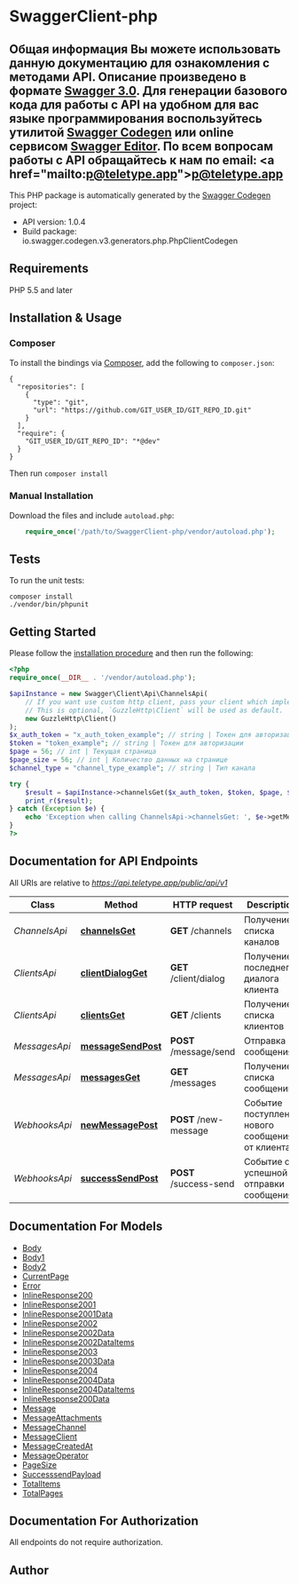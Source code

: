 # SwaggerClient-php
## Общая информация Вы можете использовать данную документацию для ознакомления с методами API. Описание произведено в формате [**Swagger 3.0**](https://github.com/OAI/OpenAPI-Specification/blob/master/versions/3.0.0.md). Для генерации базового кода для работы с API на удобном для вас языке программирования воспользуйтесь утилитой [**Swagger Codegen**](https://swagger.io/swagger-codegen/) или online сервисом [**Swagger Editor**](https://editor.swagger.io/).  По всем вопросам работы с API обращайтесь к нам по email: <a href=\"mailto:p@teletype.app\">p@teletype.app</a></li>

This PHP package is automatically generated by the [Swagger Codegen](https://github.com/swagger-api/swagger-codegen) project:

- API version: 1.0.4
- Build package: io.swagger.codegen.v3.generators.php.PhpClientCodegen

## Requirements

PHP 5.5 and later

## Installation & Usage
### Composer

To install the bindings via [Composer](http://getcomposer.org/), add the following to `composer.json`:

```
{
  "repositories": [
    {
      "type": "git",
      "url": "https://github.com/GIT_USER_ID/GIT_REPO_ID.git"
    }
  ],
  "require": {
    "GIT_USER_ID/GIT_REPO_ID": "*@dev"
  }
}
```

Then run `composer install`

### Manual Installation

Download the files and include `autoload.php`:

```php
    require_once('/path/to/SwaggerClient-php/vendor/autoload.php');
```

## Tests

To run the unit tests:

```
composer install
./vendor/bin/phpunit
```

## Getting Started

Please follow the [installation procedure](#installation--usage) and then run the following:

```php
<?php
require_once(__DIR__ . '/vendor/autoload.php');

$apiInstance = new Swagger\Client\Api\ChannelsApi(
    // If you want use custom http client, pass your client which implements `GuzzleHttp\ClientInterface`.
    // This is optional, `GuzzleHttp\Client` will be used as default.
    new GuzzleHttp\Client()
);
$x_auth_token = "x_auth_token_example"; // string | Токен для авторизации
$token = "token_example"; // string | Токен для авторизации
$page = 56; // int | Текущая страница
$page_size = 56; // int | Количество данных на странице
$channel_type = "channel_type_example"; // string | Тип канала

try {
    $result = $apiInstance->channelsGet($x_auth_token, $token, $page, $page_size, $channel_type);
    print_r($result);
} catch (Exception $e) {
    echo 'Exception when calling ChannelsApi->channelsGet: ', $e->getMessage(), PHP_EOL;
}
?>
```

## Documentation for API Endpoints

All URIs are relative to *https://api.teletype.app/public/api/v1*

Class | Method | HTTP request | Description
------------ | ------------- | ------------- | -------------
*ChannelsApi* | [**channelsGet**](docs/Api/ChannelsApi.md#channelsget) | **GET** /channels | Получение списка каналов
*ClientsApi* | [**clientDialogGet**](docs/Api/ClientsApi.md#clientdialogget) | **GET** /client/dialog | Получение последнего диалога клиента
*ClientsApi* | [**clientsGet**](docs/Api/ClientsApi.md#clientsget) | **GET** /clients | Получение списка клиентов
*MessagesApi* | [**messageSendPost**](docs/Api/MessagesApi.md#messagesendpost) | **POST** /message/send | Отправка сообщения
*MessagesApi* | [**messagesGet**](docs/Api/MessagesApi.md#messagesget) | **GET** /messages | Получение списка сообщений
*WebhooksApi* | [**newMessagePost**](docs/Api/WebhooksApi.md#newmessagepost) | **POST** /new-message | Событие поступления нового сообщения от клиента
*WebhooksApi* | [**successSendPost**](docs/Api/WebhooksApi.md#successsendpost) | **POST** /success-send | Событие об успешной отправки сообщения

## Documentation For Models

 - [Body](docs/Model/Body.md)
 - [Body1](docs/Model/Body1.md)
 - [Body2](docs/Model/Body2.md)
 - [CurrentPage](docs/Model/CurrentPage.md)
 - [Error](docs/Model/Error.md)
 - [InlineResponse200](docs/Model/InlineResponse200.md)
 - [InlineResponse2001](docs/Model/InlineResponse2001.md)
 - [InlineResponse2001Data](docs/Model/InlineResponse2001Data.md)
 - [InlineResponse2002](docs/Model/InlineResponse2002.md)
 - [InlineResponse2002Data](docs/Model/InlineResponse2002Data.md)
 - [InlineResponse2002DataItems](docs/Model/InlineResponse2002DataItems.md)
 - [InlineResponse2003](docs/Model/InlineResponse2003.md)
 - [InlineResponse2003Data](docs/Model/InlineResponse2003Data.md)
 - [InlineResponse2004](docs/Model/InlineResponse2004.md)
 - [InlineResponse2004Data](docs/Model/InlineResponse2004Data.md)
 - [InlineResponse2004DataItems](docs/Model/InlineResponse2004DataItems.md)
 - [InlineResponse200Data](docs/Model/InlineResponse200Data.md)
 - [Message](docs/Model/Message.md)
 - [MessageAttachments](docs/Model/MessageAttachments.md)
 - [MessageChannel](docs/Model/MessageChannel.md)
 - [MessageClient](docs/Model/MessageClient.md)
 - [MessageCreatedAt](docs/Model/MessageCreatedAt.md)
 - [MessageOperator](docs/Model/MessageOperator.md)
 - [PageSize](docs/Model/PageSize.md)
 - [SuccesssendPayload](docs/Model/SuccesssendPayload.md)
 - [TotalItems](docs/Model/TotalItems.md)
 - [TotalPages](docs/Model/TotalPages.md)

## Documentation For Authorization

 All endpoints do not require authorization.


## Author



